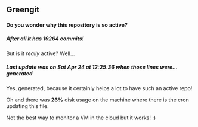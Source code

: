 ## Greengit

#### Do you wonder why this repository is so active?

##### After all it has 19264 commits!

But is it *really* active? Well...

##### Last update was on Sat Apr 24 at 12:25:36 when those lines were... generated

Yes, generated, because it certainly helps a lot to have such an active repo!

Oh and there was **26%** disk usage on the machine
where there is the cron updating this file.

Not the best way to monitor a VM in the cloud but it works! :)
